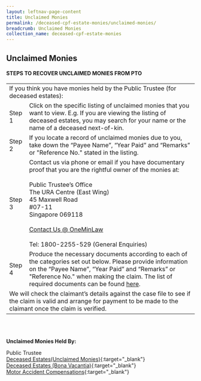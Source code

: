 ```yaml
---
layout: leftnav-page-content
title: Unclaimed Monies
permalink: /deceased-cpf-estate-monies/unclaimed-monies/
breadcrumb: Unclaimed Monies
collection_name: deceased-cpf-estate-monies
---
```


Unclaimed Monies
---

#### **STEPS TO RECOVER UNCLAIMED MONIES FROM PTO**
<table>
  <tr>
    <td colspan="2">If you think you have monies held by the Public Trustee (for deceased estates):</td>
  </tr>
  <tr>
    <td>Step 1</td>
    <td>Click on the specific listing of unclaimed monies that you want to view. E.g. If you are viewing the listing of deceased estates, you may search for your name or the name of a deceased next-of-kin.</td>
  </tr>
  <tr>
    <td>Step 2</td>
    <td>If you locate a record of unclaimed monies due to you, take down the “Payee Name”, “Year Paid” and “Remarks” or "Reference No." stated in the listing.
 </td>
  </tr>
  <tr>
    <td>Step 3</td>
    <td>
      Contact us via phone or email if you have documentary proof that you are the rightful owner of the monies at:<br><br>
      Public Trustee’s Office<br>
      The URA Centre (East Wing)<br>
      45 Maxwell Road<br>
      #07-11<br>
      Singapore 069118<br><br>
      <a href="https://www.mlaw.gov.sg/eservices/enquiry/">Contact Us @ OneMinLaw</a><br><br>
      Tel: 1800-2255-529 (General Enquiries)
    </td>
  </tr>
  <tr>
    <td>Step 4</td>
    <td>
      Produce the necessary documents according to each of the categories set out below. Please provide information on the “Payee Name”, “Year Paid” and “Remarks” or "Reference No." when making the claim. The list of required documents can be found <a href="/_deceased-cpf-estate-monies/forms/">here</a>. 
    </td>
  </tr>
  <tr>
    <td colspan="2">We will check the claimant’s details against the case file to see if the claim is valid and arrange for payment to be made to the claimant once the claim is verified.</td>
  </tr>
</table><br><br>

**Unclaimed Monies Held By:**

Public Trustee<br>
[Deceased Estates(Unclaimed Monies)](/files/PT.pdf){:target="_blank"}<br>
[Deceased Estates (Bona Vacantia)](/files/PTBona-Sept2018.pdf){:target="_blank"}<br> 
[Motor Accident Compensations](/files/MAunclaim-Sept2018){:target="_blank"}
